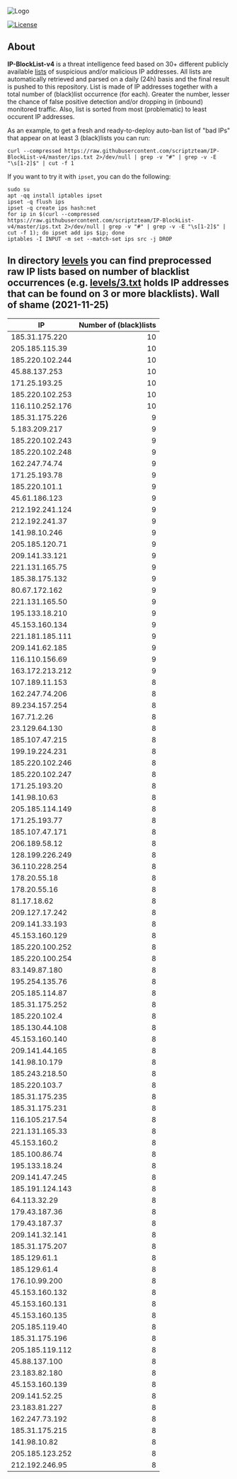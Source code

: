 ![Logo](https://i.imgur.com/PyKLAe7.png)

[![License](https://img.shields.io/badge/license-The_Unlicense-red.svg)](https://unlicense.org/)

About
----

**IP-BlockList-v4** is a threat intelligence feed based on 30+ different publicly available [lists](https://github.com/stamparm/maltrail) of suspicious and/or malicious IP addresses. All lists are automatically retrieved and parsed on a daily (24h) basis and the final result is pushed to this repository. List is made of IP addresses together with a total number of (black)list occurrence (for each). Greater the number, lesser the chance of false positive detection and/or dropping in (inbound) monitored traffic. Also, list is sorted from most (problematic) to least occurent IP addresses.

As an example, to get a fresh and ready-to-deploy auto-ban list of "bad IPs" that appear on at least 3 (black)lists you can run:

```
curl --compressed https://raw.githubusercontent.com/scriptzteam/IP-BlockList-v4/master/ips.txt 2>/dev/null | grep -v "#" | grep -v -E "\s[1-2]$" | cut -f 1
```

If you want to try it with `ipset`, you can do the following:

```
sudo su
apt -qq install iptables ipset
ipset -q flush ips
ipset -q create ips hash:net
for ip in $(curl --compressed https://raw.githubusercontent.com/scriptzteam/IP-BlockList-v4/master/ips.txt 2>/dev/null | grep -v "#" | grep -v -E "\s[1-2]$" | cut -f 1); do ipset add ips $ip; done
iptables -I INPUT -m set --match-set ips src -j DROP
```

In directory [levels](levels) you can find preprocessed raw IP lists based on number of blacklist occurrences (e.g. [levels/3.txt](levels/3.txt) holds IP addresses that can be found on 3 or more blacklists).
Wall of shame (2021-11-25)
----

|IP|Number of (black)lists|
|---|--:|
185.31.175.220|10
205.185.115.39|10
185.220.102.244|10
45.88.137.253|10
171.25.193.25|10
185.220.102.253|10
116.110.252.176|10
185.31.175.226|9
5.183.209.217|9
185.220.102.243|9
185.220.102.248|9
162.247.74.74|9
171.25.193.78|9
185.220.101.1|9
45.61.186.123|9
212.192.241.124|9
212.192.241.37|9
141.98.10.246|9
205.185.120.71|9
209.141.33.121|9
221.131.165.75|9
185.38.175.132|9
80.67.172.162|9
221.131.165.50|9
195.133.18.210|9
45.153.160.134|9
221.181.185.111|9
209.141.62.185|9
116.110.156.69|9
163.172.213.212|9
107.189.11.153|8
162.247.74.206|8
89.234.157.254|8
167.71.2.26|8
23.129.64.130|8
185.107.47.215|8
199.19.224.231|8
185.220.102.246|8
185.220.102.247|8
171.25.193.20|8
141.98.10.63|8
205.185.114.149|8
171.25.193.77|8
185.107.47.171|8
206.189.58.12|8
128.199.226.249|8
36.110.228.254|8
178.20.55.18|8
178.20.55.16|8
81.17.18.62|8
209.127.17.242|8
209.141.33.193|8
45.153.160.129|8
185.220.100.252|8
185.220.100.254|8
83.149.87.180|8
195.254.135.76|8
205.185.114.87|8
185.31.175.252|8
185.220.102.4|8
185.130.44.108|8
45.153.160.140|8
209.141.44.165|8
141.98.10.179|8
185.243.218.50|8
185.220.103.7|8
185.31.175.235|8
185.31.175.231|8
116.105.217.54|8
221.131.165.33|8
45.153.160.2|8
185.100.86.74|8
195.133.18.24|8
209.141.47.245|8
185.191.124.143|8
64.113.32.29|8
179.43.187.36|8
179.43.187.37|8
209.141.32.141|8
185.31.175.207|8
185.129.61.1|8
185.129.61.4|8
176.10.99.200|8
45.153.160.132|8
45.153.160.131|8
45.153.160.135|8
205.185.119.40|8
185.31.175.196|8
205.185.119.112|8
45.88.137.100|8
23.183.82.180|8
45.153.160.139|8
209.141.52.25|8
23.183.81.227|8
162.247.73.192|8
185.31.175.215|8
141.98.10.82|8
205.185.123.252|8
212.192.246.95|8
